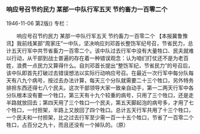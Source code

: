 ### 响应号召节约民力  某部一中队行军五天  节约畜力一百零二个

1946-11-06
第2版()
专栏：

　　响应号召节约民力
    某部一中队行军五天
    节约畜力一百零二个
    【本报冀鲁豫讯】我前线某部“周家庄”一中队，坚决响应刘邓首长整饬军纪号召，节省民力，总计五天行军中共节省畜力一百零二个。该中队过去行军中没有大量牲口、民夫就难以行动，从干部到战士普遍的存在着一种错误观念：认为咱们打仗还不是为老百姓，浪费一点民力又算得什么。自刘邓首长提出“整饬军纪，节省民力”的号召后，该中队即首先打破过去错误想法以实际行动响应号召。在最近一次行军中每分队每天有八九个病号，按过去办法计算，每天三个分队就需要二十三个牲口，另外特务排担东西还得七八个民夫。这次干部领导大家一致亲自动手，第一二两天行军中各分队根本没有要一个牲口，第三天有十九个较重的病号，只用了三个牲口，还是走半路就放回去；第四天用了三个牲口一个民夫，第五天脚起泡的病号多，才用了七个牲口，一付担架，半路上又放回了四个牲口。总计五天行军共用了十三个牲口，一个民夫和一付担架，比之过去行军至少需一百一十五个牲口，节省了一百零二个牲口，占百分之九十，而且还没有一个掉队的。（原）
